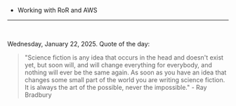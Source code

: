 - Working with RoR and AWS

---

<br>

<!-- quote_marker -->
Wednesday, January 22, 2025. Quote of the day:

> "Science fiction is any idea that occurs in the head and doesn't exist yet, but soon will, and will change everything for everybody, and nothing will ever be the same again. As soon as you have an idea that changes some small part of the world you are writing science fiction. It is always the art of the possible, never the impossible." - Ray Bradbury
